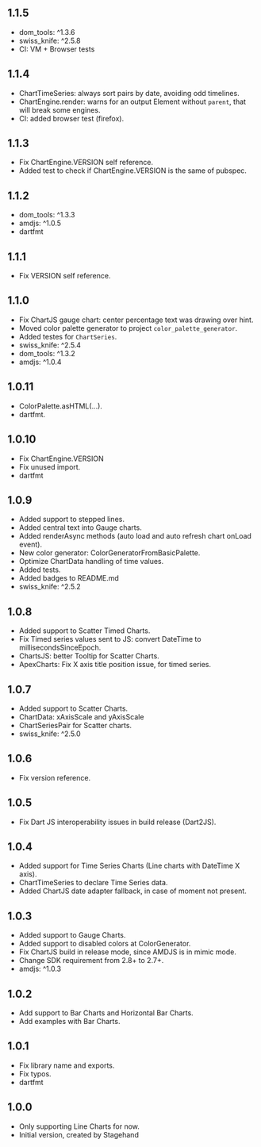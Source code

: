 ## 1.1.5

- dom_tools: ^1.3.6
- swiss_knife: ^2.5.8
- CI: VM + Browser tests 

## 1.1.4

- ChartTimeSeries: always sort pairs by date, avoiding odd timelines.
- ChartEngine.render: warns for an output Element without `parent`, that will break some engines.
- CI: added browser test (firefox).

## 1.1.3

- Fix ChartEngine.VERSION self reference.
- Added test to check if ChartEngine.VERSION is the same of pubspec. 

## 1.1.2

- dom_tools: ^1.3.3
- amdjs: ^1.0.5
- dartfmt

## 1.1.1

- Fix VERSION self reference. 

## 1.1.0

- Fix ChartJS gauge chart: center percentage text was drawing over hint.
- Moved color palette generator to project `color_palette_generator`.
- Added testes for `ChartSeries`.
- swiss_knife: ^2.5.4
- dom_tools: ^1.3.2
- amdjs: ^1.0.4

## 1.0.11

- ColorPalette.asHTML(...).
- dartfmt.

## 1.0.10

- Fix ChartEngine.VERSION
- Fix unused import.
- dartfmt

## 1.0.9

- Added support to stepped lines.
- Added central text into Gauge charts.
- Added renderAsync methods (auto load and auto refresh chart onLoad event).
- New color generator: ColorGeneratorFromBasicPalette.
- Optimize ChartData handling of time values.
- Added tests.
- Added badges to README.md
- swiss_knife: ^2.5.2

## 1.0.8

- Added support to Scatter Timed Charts.
- Fix Timed series values sent to JS: convert DateTime to millisecondsSinceEpoch.
- ChartsJS: better Tooltip for Scatter Charts.
- ApexCharts: Fix X axis title position issue, for timed series.

## 1.0.7

- Added support to Scatter Charts.
- ChartData: xAxisScale and yAxisScale
- ChartSeriesPair for Scatter charts.
- swiss_knife: ^2.5.0

## 1.0.6

- Fix version reference.

## 1.0.5

- Fix Dart JS interoperability issues in build release (Dart2JS).

## 1.0.4

- Added support for Time Series Charts (Line charts with DateTime X axis).
- ChartTimeSeries to declare Time Series data.
- Added ChartJS date adapter fallback, in case of moment not present.

## 1.0.3

- Added support to Gauge Charts.
- Added support to disabled colors at ColorGenerator.
- Fix ChartJS build in release mode, since AMDJS is in mimic mode.
- Change SDK requirement from 2.8+ to 2.7+. 
- amdjs: ^1.0.3

## 1.0.2

- Add support to Bar Charts and Horizontal Bar Charts.
- Add examples with Bar Charts.

## 1.0.1

- Fix library name and exports.
- Fix typos.
- dartfmt

## 1.0.0

- Only supporting Line Charts for now.
- Initial version, created by Stagehand
